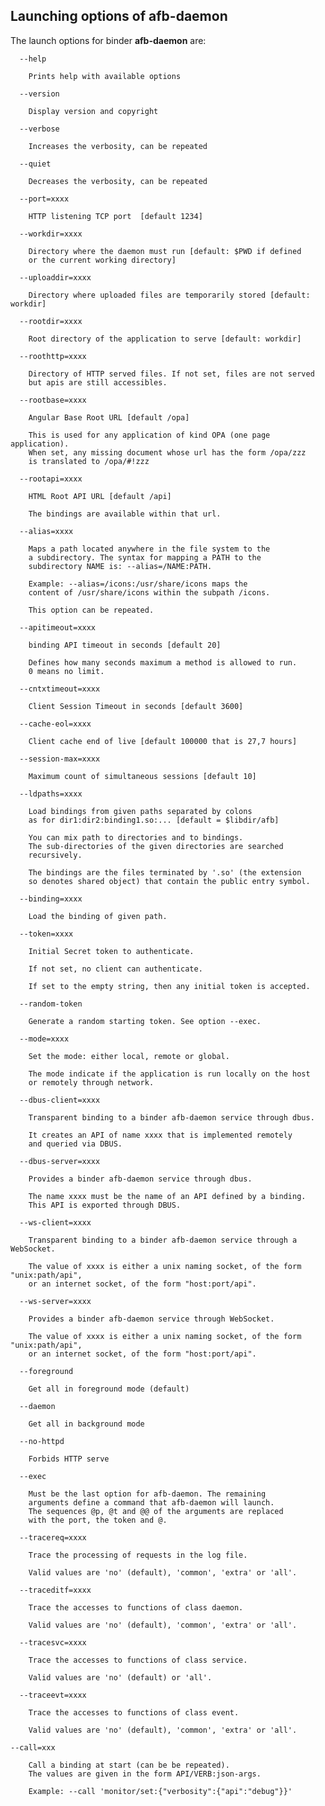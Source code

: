 
Launching options of afb-daemon
---------------------

The launch options for binder **afb-daemon** are:

	  --help

		Prints help with available options

	  --version

		Display version and copyright

	  --verbose

		Increases the verbosity, can be repeated

	  --quiet

		Decreases the verbosity, can be repeated

	  --port=xxxx

		HTTP listening TCP port  [default 1234]

	  --workdir=xxxx

		Directory where the daemon must run [default: $PWD if defined
		or the current working directory]

	  --uploaddir=xxxx

		Directory where uploaded files are temporarily stored [default: workdir]

	  --rootdir=xxxx

		Root directory of the application to serve [default: workdir]

	  --roothttp=xxxx

		Directory of HTTP served files. If not set, files are not served
		but apis are still accessibles.

	  --rootbase=xxxx

		Angular Base Root URL [default /opa]

		This is used for any application of kind OPA (one page application).
		When set, any missing document whose url has the form /opa/zzz
		is translated to /opa/#!zzz

	  --rootapi=xxxx

		HTML Root API URL [default /api]

		The bindings are available within that url.

	  --alias=xxxx

		Maps a path located anywhere in the file system to the
		a subdirectory. The syntax for mapping a PATH to the
		subdirectory NAME is: --alias=/NAME:PATH.

		Example: --alias=/icons:/usr/share/icons maps the
		content of /usr/share/icons within the subpath /icons.

		This option can be repeated.

	  --apitimeout=xxxx

		binding API timeout in seconds [default 20]

		Defines how many seconds maximum a method is allowed to run.
		0 means no limit.

	  --cntxtimeout=xxxx

		Client Session Timeout in seconds [default 3600]

	  --cache-eol=xxxx

		Client cache end of live [default 100000 that is 27,7 hours]

	  --session-max=xxxx

		Maximum count of simultaneous sessions [default 10]

	  --ldpaths=xxxx

		Load bindings from given paths separated by colons
		as for dir1:dir2:binding1.so:... [default = $libdir/afb]

		You can mix path to directories and to bindings.
		The sub-directories of the given directories are searched
		recursively.

		The bindings are the files terminated by '.so' (the extension
		so denotes shared object) that contain the public entry symbol.

	  --binding=xxxx

		Load the binding of given path.

	  --token=xxxx

		Initial Secret token to authenticate.

		If not set, no client can authenticate.

		If set to the empty string, then any initial token is accepted.

	  --random-token

		Generate a random starting token. See option --exec.

	  --mode=xxxx

		Set the mode: either local, remote or global.

		The mode indicate if the application is run locally on the host
		or remotely through network.

	  --dbus-client=xxxx

		Transparent binding to a binder afb-daemon service through dbus.

		It creates an API of name xxxx that is implemented remotely
		and queried via DBUS.

	  --dbus-server=xxxx

		Provides a binder afb-daemon service through dbus.

		The name xxxx must be the name of an API defined by a binding.
		This API is exported through DBUS.

	  --ws-client=xxxx

		Transparent binding to a binder afb-daemon service through a WebSocket.

		The value of xxxx is either a unix naming socket, of the form "unix:path/api",
		or an internet socket, of the form "host:port/api".

	  --ws-server=xxxx

		Provides a binder afb-daemon service through WebSocket.

		The value of xxxx is either a unix naming socket, of the form "unix:path/api",
		or an internet socket, of the form "host:port/api".

	  --foreground

		Get all in foreground mode (default)

	  --daemon

		Get all in background mode

	  --no-httpd

		Forbids HTTP serve

	  --exec

		Must be the last option for afb-daemon. The remaining
		arguments define a command that afb-daemon will launch.
		The sequences @p, @t and @@ of the arguments are replaced
		with the port, the token and @.

	  --tracereq=xxxx

		Trace the processing of requests in the log file.

		Valid values are 'no' (default), 'common', 'extra' or 'all'.

	  --traceditf=xxxx

		Trace the accesses to functions of class daemon.

		Valid values are 'no' (default), 'common', 'extra' or 'all'.

	  --tracesvc=xxxx

		Trace the accesses to functions of class service.

		Valid values are 'no' (default) or 'all'.

	  --traceevt=xxxx

		Trace the accesses to functions of class event.

		Valid values are 'no' (default), 'common', 'extra' or 'all'.

    --call=xxx

		Call a binding at start (can be be repeated).
		The values are given in the form API/VERB:json-args.

		Example: --call 'monitor/set:{"verbosity":{"api":"debug"}}'
